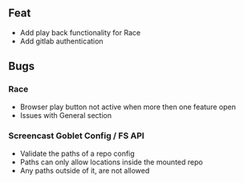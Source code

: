 ## Feat
* Add play back functionality for Race
* Add gitlab authentication

## Bugs

### Race
* Browser play button not active when more then one feature open
* Issues with General section


### Screencast Goblet Config / FS API
* Validate the paths of a repo config
* Paths can only allow locations inside the mounted repo
* Any paths outside of it, are not allowed

